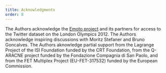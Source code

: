 ```yaml
---
title: Acknowledgments
order: 8
---
```


The Authors acknowledge the [Emoto project](www.emoto2012.org) and its partners for access to the Twitter dataset on the London Olympics 2012.
The Authors acknowledge inspiring discussions with Moritz Stefaner and Bruno Goncalves.
The Authors aknowledge partial support from the Lagrange Project of the ISI Foundation funded by the CRT Foundation, from the Q-ARACNE project funded by the Fondazione Compagnia di San Paolo, and from the FET Multiplex Project (EU-FET-317532) funded by the European Commission.
